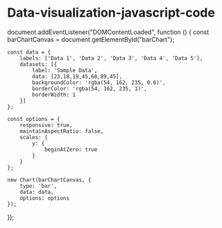 # Data-visualization-javascript-code
document.addEventListener("DOMContentLoaded", function () {
    const barChartCanvas = document.getElementById("barChart");
    
    const data = {
        labels: ['Data 1', 'Data 2', 'Data 3', 'Data 4', 'Data 5'],
        datasets: [{
            label: 'Sample Data',
            data: [23,18,19,45,68,89,45],
            backgroundColor: 'rgba(54, 162, 235, 0.6)',
            borderColor: 'rgba(54, 162, 235, 1)',
            borderWidth: 1
        }]
    };

    const options = {
        responsive: true,
        maintainAspectRatio: false,
        scales: {
            y: {
                beginAtZero: true
            }
        }
    };

    new Chart(barChartCanvas, {
        type: 'bar',
        data: data,
        options: options
    });
});
